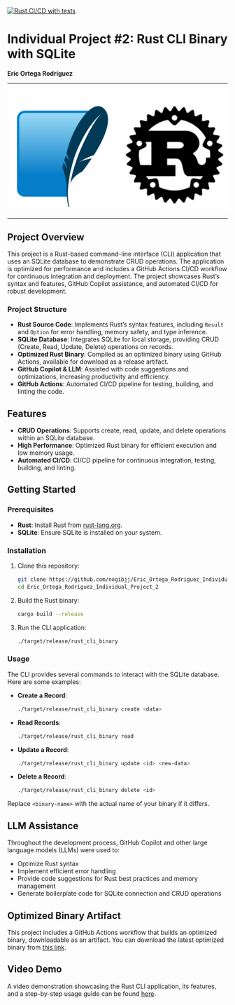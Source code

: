[![Rust CI/CD with tests](https://github.com/nogibjj/Eric_Ortega_Rodriguez_Individual_Project_2/actions/workflows/cicd.yml/badge.svg)](https://github.com/nogibjj/Eric_Ortega_Rodriguez_Individual_Project_2/actions/workflows/cicd.yml)

# Individual Project #2: Rust CLI Binary with SQLite

**Eric Ortega Rodriguez**

---

<div style="text-align: center;">
    <img src="image.png" alt="Project Image">
</div>

---

## Project Overview

This project is a Rust-based command-line interface (CLI) application that uses an SQLite database to demonstrate CRUD operations. The application is optimized for performance and includes a GitHub Actions CI/CD workflow for continuous integration and deployment. The project showcases Rust’s syntax and features, GitHub Copilot assistance, and automated CI/CD for robust development.

### Project Structure

- **Rust Source Code**: Implements Rust’s syntax features, including `Result` and `Option` for error handling, memory safety, and type inference.
- **SQLite Database**: Integrates SQLite for local storage, providing CRUD (Create, Read, Update, Delete) operations on records.
- **Optimized Rust Binary**: Compiled as an optimized binary using GitHub Actions, available for download as a release artifact.
- **GitHub Copilot & LLM**: Assisted with code suggestions and optimizations, increasing productivity and efficiency.
- **GitHub Actions**: Automated CI/CD pipeline for testing, building, and linting the code.

## Features

- **CRUD Operations**: Supports create, read, update, and delete operations within an SQLite database.
- **High Performance**: Optimized Rust binary for efficient execution and low memory usage.
- **Automated CI/CD**: CI/CD pipeline for continuous integration, testing, building, and linting.

## Getting Started

### Prerequisites

- **Rust**: Install Rust from [rust-lang.org](https://www.rust-lang.org/).
- **SQLite**: Ensure SQLite is installed on your system.

### Installation

1. Clone this repository:
    ```bash
    git clone https://github.com/nogibjj/Eric_Ortega_Rodriguez_Individual_Project_2
    cd Eric_Ortega_Rodriguez_Individual_Project_2
    ```

2. Build the Rust binary:
    ```bash
    cargo build --release
    ```

3. Run the CLI application:
    ```bash
    ./target/release/rust_cli_binary
    ```

### Usage

The CLI provides several commands to interact with the SQLite database. Here are some examples:

- **Create a Record**:
    ```bash
    ./target/release/rust_cli_binary create <data>
    ```

- **Read Records**:
    ```bash
    ./target/release/rust_cli_binary read
    ```

- **Update a Record**:
    ```bash
    ./target/release/rust_cli_binary update <id> <new-data>
    ```

- **Delete a Record**:
    ```bash
    ./target/release/rust_cli_binary delete <id>
    ```

Replace `<binary-name>` with the actual name of your binary if it differs.

## LLM Assistance

Throughout the development process, GitHub Copilot and other large language models (LLMs) were used to:

- Optimize Rust syntax
- Implement efficient error handling
- Provide code suggestions for Rust best practices and memory management
- Generate boilerplate code for SQLite connection and CRUD operations

## Optimized Binary Artifact

This project includes a GitHub Actions workflow that builds an optimized binary, downloadable as an artifact. You can download the latest optimized binary from [this link](https://github.com/nogibjj/Eric_Ortega_Rodriguez_Individual_Project_2/actions/runs/11674989311/artifacts/2144072759).

## Video Demo

A video demonstration showcasing the Rust CLI application, its features, and a step-by-step usage guide can be found [here](https://youtu.be/OCWev0BkCQQ). 

